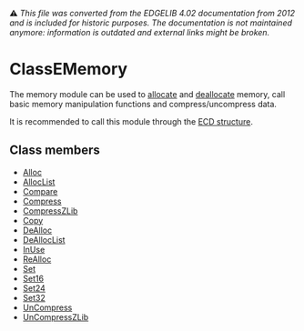 :warning: _This file was converted from the EDGELIB 4.02 documentation from 2012 and is included for historic purposes. The documentation is not maintained anymore: information is outdated and external links might be broken._

# ClassEMemory

The memory module can be used to [allocate](classememory_alloc.md) and [deallocate](classememory_dealloc.md) memory, call basic memory manipulation functions and compress/uncompress data.

It is recommended to call this module through the [ECD structure](ecd.md).

## Class members
* [Alloc](classememory_alloc.md)
* [AllocList](classememory_alloclist.md)
* [Compare](classememory_compare.md)
* [Compress](classememory_compress.md)
* [CompressZLib](classememory_compresszlib.md)
* [Copy](classememory_copy.md)
* [DeAlloc](classememory_dealloc.md)
* [DeAllocList](classememory_dealloclist.md)
* [InUse](classememory_inuse.md)
* [ReAlloc](classememory_realloc.md)
* [Set](classememory_set.md)
* [Set16](classememory_set16.md)
* [Set24](classememory_set24.md)
* [Set32](classememory_set32.md)
* [UnCompress](classememory_uncompress.md)
* [UnCompressZLib](classememory_uncompresszlib.md)

